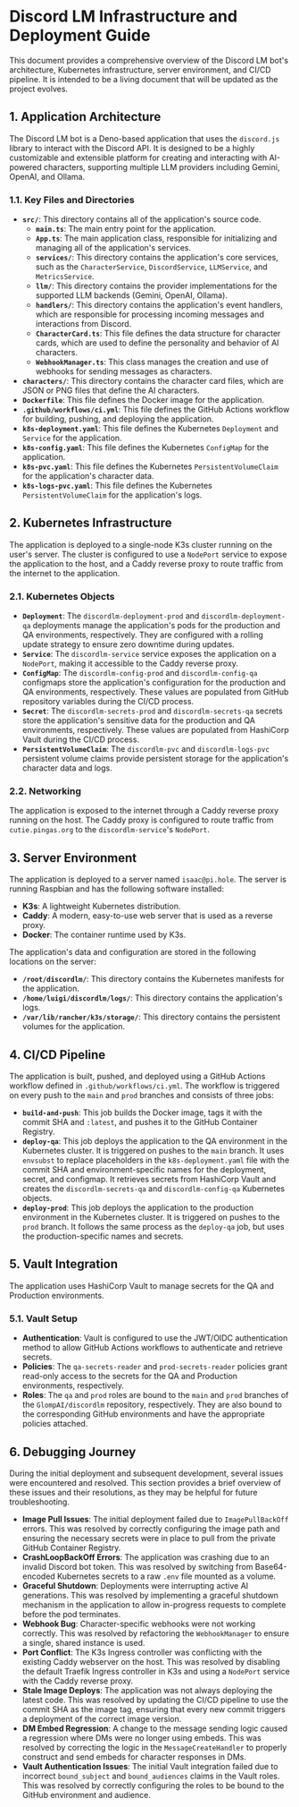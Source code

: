 # Discord LM Infrastructure and Deployment Guide

This document provides a comprehensive overview of the Discord LM bot's architecture, Kubernetes infrastructure, server environment, and CI/CD pipeline. It is intended to be a living document that will be updated as the project evolves.

## 1. Application Architecture

The Discord LM bot is a Deno-based application that uses the `discord.js` library to interact with the Discord API. It is designed to be a highly customizable and extensible platform for creating and interacting with AI-powered characters, supporting multiple LLM providers including Gemini, OpenAI, and Ollama.

### 1.1. Key Files and Directories

- **`src/`**: This directory contains all of the application's source code.
  - **`main.ts`**: The main entry point for the application.
  - **`App.ts`**: The main application class, responsible for initializing and managing all of the application's services.
  - **`services/`**: This directory contains the application's core services, such as the `CharacterService`, `DiscordService`, `LLMService`, and `MetricsService`.
  - **`llm/`**: This directory contains the provider implementations for the supported LLM backends (Gemini, OpenAI, Ollama).
  - **`handlers/`**: This directory contains the application's event handlers, which are responsible for processing incoming messages and interactions from Discord.
  - **`CharacterCard.ts`**: This file defines the data structure for character cards, which are used to define the personality and behavior of AI characters.
  - **`WebhookManager.ts`**: This class manages the creation and use of webhooks for sending messages as characters.
- **`characters/`**: This directory contains the character card files, which are JSON or PNG files that define the AI characters.
- **`Dockerfile`**: This file defines the Docker image for the application.
- **`.github/workflows/ci.yml`**: This file defines the GitHub Actions workflow for building, pushing, and deploying the application.
- **`k8s-deployment.yaml`**: This file defines the Kubernetes `Deployment` and `Service` for the application.
- **`k8s-config.yaml`**: This file defines the Kubernetes `ConfigMap` for the application.
- **`k8s-pvc.yaml`**: This file defines the Kubernetes `PersistentVolumeClaim` for the application's character data.
- **`k8s-logs-pvc.yaml`**: This file defines the Kubernetes `PersistentVolumeClaim` for the application's logs.

## 2. Kubernetes Infrastructure

The application is deployed to a single-node K3s cluster running on the user's server. The cluster is configured to use a `NodePort` service to expose the application to the host, and a Caddy reverse proxy to route traffic from the internet to the application.

### 2.1. Kubernetes Objects

- **`Deployment`**: The `discordlm-deployment-prod` and `discordlm-deployment-qa` deployments manage the application's pods for the production and QA environments, respectively. They are configured with a rolling update strategy to ensure zero downtime during updates.
- **`Service`**: The `discordlm-service` service exposes the application on a `NodePort`, making it accessible to the Caddy reverse proxy.
- **`ConfigMap`**: The `discordlm-config-prod` and `discordlm-config-qa` configmaps store the application's configuration for the production and QA environments, respectively. These values are populated from GitHub repository variables during the CI/CD process.
- **`Secret`**: The `discordlm-secrets-prod` and `discordlm-secrets-qa` secrets store the application's sensitive data for the production and QA environments, respectively. These values are populated from HashiCorp Vault during the CI/CD process.
- **`PersistentVolumeClaim`**: The `discordlm-pvc` and `discordlm-logs-pvc` persistent volume claims provide persistent storage for the application's character data and logs.

### 2.2. Networking

The application is exposed to the internet through a Caddy reverse proxy running on the host. The Caddy proxy is configured to route traffic from `cutie.pingas.org` to the `discordlm-service`'s `NodePort`.

## 3. Server Environment

The application is deployed to a server named `isaac@pi.hole`. The server is running Raspbian and has the following software installed:

- **K3s**: A lightweight Kubernetes distribution.
- **Caddy**: A modern, easy-to-use web server that is used as a reverse proxy.
- **Docker**: The container runtime used by K3s.

The application's data and configuration are stored in the following locations on the server:

- **`/root/discordlm/`**: This directory contains the Kubernetes manifests for the application.
- **`/home/luigi/discordlm/logs/`**: This directory contains the application's logs.
- **`/var/lib/rancher/k3s/storage/`**: This directory contains the persistent volumes for the application.

## 4. CI/CD Pipeline

The application is built, pushed, and deployed using a GitHub Actions workflow defined in `.github/workflows/ci.yml`. The workflow is triggered on every push to the `main` and `prod` branches and consists of three jobs:

- **`build-and-push`**: This job builds the Docker image, tags it with the commit SHA and `:latest`, and pushes it to the GitHub Container Registry.
- **`deploy-qa`**: This job deploys the application to the QA environment in the Kubernetes cluster. It is triggered on pushes to the `main` branch. It uses `envsubst` to replace placeholders in the `k8s-deployment.yaml` file with the commit SHA and environment-specific names for the deployment, secret, and configmap. It retrieves secrets from HashiCorp Vault and creates the `discordlm-secrets-qa` and `discordlm-config-qa` Kubernetes objects.
- **`deploy-prod`**: This job deploys the application to the production environment in the Kubernetes cluster. It is triggered on pushes to the `prod` branch. It follows the same process as the `deploy-qa` job, but uses the production-specific names and secrets.

## 5. Vault Integration

The application uses HashiCorp Vault to manage secrets for the QA and Production environments.

### 5.1. Vault Setup

- **Authentication**: Vault is configured to use the JWT/OIDC authentication method to allow GitHub Actions workflows to authenticate and retrieve secrets.
- **Policies**: The `qa-secrets-reader` and `prod-secrets-reader` policies grant read-only access to the secrets for the QA and Production environments, respectively.
- **Roles**: The `qa` and `prod` roles are bound to the `main` and `prod` branches of the `GlompAI/discordlm` repository, respectively. They are also bound to the corresponding GitHub environments and have the appropriate policies attached.

## 6. Debugging Journey

During the initial deployment and subsequent development, several issues were encountered and resolved. This section provides a brief overview of these issues and their resolutions, as they may be helpful for future troubleshooting.

- **Image Pull Issues**: The initial deployment failed due to `ImagePullBackOff` errors. This was resolved by correctly configuring the image path and ensuring the necessary secrets were in place to pull from the private GitHub Container Registry.
- **CrashLoopBackOff Errors**: The application was crashing due to an invalid Discord bot token. This was resolved by switching from Base64-encoded Kubernetes secrets to a raw `.env` file mounted as a volume.
- **Graceful Shutdown**: Deployments were interrupting active AI generations. This was resolved by implementing a graceful shutdown mechanism in the application to allow in-progress requests to complete before the pod terminates.
- **Webhook Bug**: Character-specific webhooks were not working correctly. This was resolved by refactoring the `WebhookManager` to ensure a single, shared instance is used.
- **Port Conflict**: The K3s Ingress controller was conflicting with the existing Caddy webserver on the host. This was resolved by disabling the default Traefik Ingress controller in K3s and using a `NodePort` service with the Caddy reverse proxy.
- **Stale Image Deploys**: The application was not always deploying the latest code. This was resolved by updating the CI/CD pipeline to use the commit SHA as the image tag, ensuring that every new commit triggers a deployment of the correct image version.
- **DM Embed Regression**: A change to the message sending logic caused a regression where DMs were no longer using embeds. This was resolved by correcting the logic in the `MessageCreateHandler` to properly construct and send embeds for character responses in DMs.
- **Vault Authentication Issues**: The initial Vault integration failed due to incorrect `bound_subject` and `bound_audiences` claims in the Vault roles. This was resolved by correctly configuring the roles to be bound to the GitHub environment and audience.
